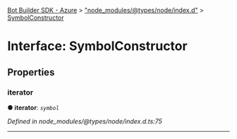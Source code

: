 [Bot Builder SDK - Azure](../README.md) > ["node_modules/@types/node/index.d"](../modules/_node_modules__types_node_index_d_.md) > [SymbolConstructor](../interfaces/_node_modules__types_node_index_d_.symbolconstructor.md)



# Interface: SymbolConstructor


## Properties
<a id="iterator"></a>

###  iterator

**●  iterator**:  *`symbol`* 

*Defined in node_modules/@types/node/index.d.ts:75*





___


